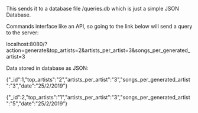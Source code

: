 This sends it to a database file /queries.db which is just a simple JSON Database.

Commands interface like an API, so going to the link below will send a query to the server:

localhost:8080/?action=generate&top_artists=2&artists_per_artist=3&songs_per_generated_artist=3

Data stored in database as JSON:

{"_id":1,"top_artists":"2","artists_per_artist":"3","songs_per_generated_artist":"3","date":"25/2/2019"}

{"_id":2,"top_artists":"1","artists_per_artist":"3","songs_per_generated_artist":"5","date":"25/2/2019"}
